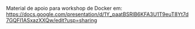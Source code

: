 Material de apoio para workshop de Docker em:
https://docs.google.com/presentation/d/1Y_paatBSRlB6KFA3U1T9euT8Yt7d7GQFI1ASxazXXQw/edit?usp=sharing
